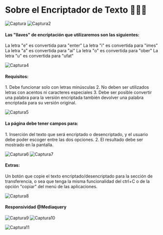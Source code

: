 <h1>Sobre el Encriptador de Texto 👨‍💻🔗</h1>

![Captura](https://github.com/user-attachments/assets/b92f5254-33cb-4222-9946-d8d99d2978a7) ![Captura2](https://github.com/user-attachments/assets/d1971f85-b815-469b-a011-323eed7952f6)

<h4><b>Las "llaves" de encriptación que utilizaremos son las siguientes:</b></h4>

La letra "e" es convertida para "enter"
La letra "i" es convertida para "imes"
La letra "a" es convertida para "ai"
La letra "o" es convertida para "ober"
La letra "u" es convertida para "ufat"

![Captura4](https://github.com/user-attachments/assets/83c57a8a-9a2a-443b-8a36-1541d85109e3)
<p></p>
<h4><b>Requisitos:</b></h4>
1. Debe funcionar solo con letras minúsculas
2. No deben ser utilizados letras con acentos ni caracteres especiales
3. Debe ser posible convertir una palabra para la versión encriptada también devolver una palabra encriptada para su versión original.

![Captura5](https://github.com/user-attachments/assets/1945677f-c71a-477b-9123-20ade786460e)
<p></p>

<h4><b>La página debe tener campos para:</b></h4>
1. Inserción del texto que será encriptado o desencriptado, y el usuario debe poder escoger entre las dos opciones.
2. El resultado debe ser mostrado en la pantalla.

![Captura6](https://github.com/user-attachments/assets/1ea02856-a897-4332-926a-595be9e262c9) ![Captura7](https://github.com/user-attachments/assets/e69b1efc-d23c-4ba1-abff-64181d04cb16)
<p></p>

<h4><b>Extras:</b></h4>
Un botón que copie el texto encriptado/desencriptado para la sección de transferencia, o sea que tenga la misma funcionalidad del ctrl+C o de la opción "copiar" del menú de las aplicaciones.

![Captura8](https://github.com/user-attachments/assets/79300382-2111-4524-994f-f85d17c7d495)
<p></p>

<h4><b>Responsividad @Mediaquery</b></h4>

![Captura9](https://github.com/user-attachments/assets/b8989432-533c-4bec-b113-69977ee9fce6) ![Captura10](https://github.com/user-attachments/assets/9a2f99d0-ea16-4e01-8da1-b07c3b7ddfef)

![Captura11](https://github.com/user-attachments/assets/de666ac6-3326-4a1b-a476-0e47275407e6)




